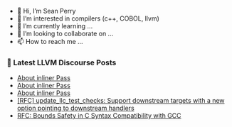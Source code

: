 - 👋 Hi, I’m Sean Perry
- 👀 I’m interested in compilers (c++, COBOL, llvm)
- 🌱 I’m currently learning ...
- 💞️ I’m looking to collaborate on ...
- 📫 How to reach me ...

<!---
s66perry/s66perry is a ✨ special ✨ repository because its `README.md` (this file) appears on your GitHub profile.
You can click the Preview link to take a look at your changes.
--->
### 📕 Latest LLVM Discourse Posts

<!-- DISCOURSE-LLVM:START -->
- [About inliner Pass](https://discourse.llvm.org/t/about-inliner-pass/85892#post_3)
- [About inliner Pass](https://discourse.llvm.org/t/about-inliner-pass/85892#post_2)
- [About inliner Pass](https://discourse.llvm.org/t/about-inliner-pass/85892#post_1)
- [[RFC] update_llc_test_checks: Support downstream targets with a new option pointing to downstream handlers](https://discourse.llvm.org/t/rfc-update-llc-test-checks-support-downstream-targets-with-a-new-option-pointing-to-downstream-handlers/85883#post_2)
- [RFC: Bounds Safety in C Syntax Compatibility with GCC](https://discourse.llvm.org/t/rfc-bounds-safety-in-c-syntax-compatibility-with-gcc/85885#post_4)
<!-- DISCOURSE-LLVM:END -->
